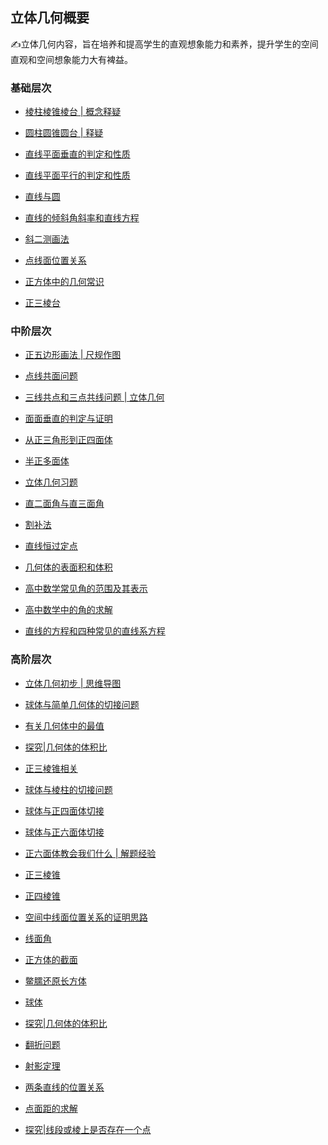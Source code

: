 ##  立体几何概要<!-- {docsify-ignore} -->

:writing_hand:立体几何内容，旨在培养和提高学生的直观想象能力和素养，提升学生的空间直观和空间想象能力大有裨益。

### 基础层次

*  [棱柱棱锥棱台 | 概念释疑](https://www.cnblogs.com/wanghai0666/p/18123216) 

*  [圆柱圆锥圆台 | 释疑](https://www.cnblogs.com/wanghai0666/p/18125668) 

* <a  href=" https://www.cnblogs.com/wanghai0666/p/11187604.html "  target="_blank" >直线平面垂直的判定和性质</a>

* <a  href=" https://www.cnblogs.com/wanghai0666/p/11187579.html "  target="_blank" >直线平面平行的判定和性质</a>  

* <a  href="https://www.cnblogs.com/wanghai0666/p/10976390.html "  target="_blank">直线与圆</a>

* <a  href="https://www.cnblogs.com/wanghai0666/p/11304356.html "  target="_blank">直线的倾斜角斜率和直线方程</a>

*  [斜二测画法](https://www.cnblogs.com/wanghai0666/p/18127927)

*  [点线面位置关系](https://www.cnblogs.com/wanghai0666/p/15437008.html)

*  [正方体中的几何常识](https://www.cnblogs.com/wanghai0666/p/17691375.html)

*   [正三棱台](https://www.cnblogs.com/wanghai0666/p/18431992)

### 中阶层次

*  [正五边形画法 | 尺规作图](https://www.cnblogs.com/wanghai0666/p/18129973) 

*  [点线共面问题](https://www.cnblogs.com/wanghai0666/p/18146346)

*  [三线共点和三点共线问题 | 立体几何](https://www.cnblogs.com/wanghai0666/p/18146311)

* [面面垂直的判定与证明](https://www.cnblogs.com/wanghai0666/p/16412252.html)

* <a  href=" https://www.cnblogs.com/wanghai0666/p/10307503.html "  target="_blank" >从正三角形到正四面体</a> 

* <a  href=" https://www.cnblogs.com/wanghai0666/p/11057930.html "  target="_blank" >半正多面体</a>  

* <a  href=" https://www.cnblogs.com/wanghai0666/p/7604341.html "  target="_blank" >立体几何习题</a>

* <a  href="https://www.cnblogs.com/wanghai0666/p/13167831.html"  target="_blank">直二面角与直三面角</a> 

* <a  href=" https://www.cnblogs.com/wanghai0666/p/10304655.html "  target="_blank" >割补法</a> 

* <a  href="https://www.cnblogs.com/wanghai0666/p/10948581.html"  target="_blank">直线恒过定点</a> 

* <a  href="https://www.cnblogs.com/wanghai0666/p/10974813.html "  target="_blank">几何体的表面积和体积</a>

* <a  href="https://www.cnblogs.com/wanghai0666/p/7604802.html  "  target="_blank" >高中数学常见角的范围及其表示</a>

* <a  href=" https://www.cnblogs.com/wanghai0666/p/8028297.html "  target="_blank" >高中数学中的角的求解</a>

* <a  href="https://www.cnblogs.com/wanghai0666/p/7810970.html  "  target="_blank" >直线的方程和四种常见的直线系方程</a>

###  高阶层次

*  [立体几何初步 | 思维导图](https://www.cnblogs.com/wanghai0666/p/18125658) 

* <a  href=" https://www.cnblogs.com/wanghai0666/p/10015765.html "  target="_blank" >球体与简单几何体的切接问题</a>

* <a  href="https://www.cnblogs.com/wanghai0666/p/10978911.html "  target="_blank" >有关几何体中的最值</a>  

* <a  href="https://www.cnblogs.com/wanghai0666/p/13047929.html"  target="_blank">探究|几何体的体积比</a> 

* [正三棱锥相关](https://www.cnblogs.com/wanghai0666/p/14004975.html)	

* [球体与棱柱的切接问题](https://www.cnblogs.com/wanghai0666/p/18157897)

* [球体与正四面体切接](https://www.cnblogs.com/wanghai0666/p/18138848) 

* [球体与正六面体切接](https://www.cnblogs.com/wanghai0666/p/18138505) 


*  [正六面体教会我们什么 | 解题经验](https://www.cnblogs.com/wanghai0666/p/18139898)

* [正三棱锥](https://www.cnblogs.com/wanghai0666/p/16242926.html)

* [正四棱锥](https://www.cnblogs.com/wanghai0666/p/16240976.html)
 
* [空间中线面位置关系的证明思路](https://www.cnblogs.com/wanghai0666/p/13973845.html)	
 
* [线面角](https://www.cnblogs.com/wanghai0666/p/13898839.html)

* [正方体的截面](https://www.cnblogs.com/wanghai0666/p/13887703.html)	
 
* [鳖臑还原长方体](https://www.cnblogs.com/wanghai0666/p/14205977.html)	
 
* [球体](https://www.cnblogs.com/wanghai0666/p/12656526.html)
 
* [探究|几何体的体积比](https://www.cnblogs.com/wanghai0666/p/13047929.html)	
 
* [翻折问题](https://www.cnblogs.com/wanghai0666/p/13772774.html)	
 
* [射影定理](https://www.cnblogs.com/wanghai0666/p/14041623.html)
 
* [两条直线的位置关系](https://www.cnblogs.com/wanghai0666/p/13540388.html)	
 
* [点面距的求解](https://www.cnblogs.com/wanghai0666/p/15415936.html)	

* [探究|线段或棱上是否存在一个点](https://www.cnblogs.com/wanghai0666/p/16433362.html)
